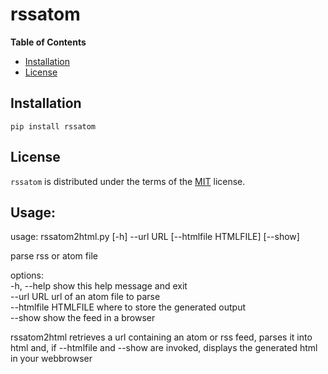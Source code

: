 # rssatom


**Table of Contents**

- [Installation](#installation)
- [License](#license)

## Installation

```console
pip install rssatom
```

## License

`rssatom` is distributed under the terms of the [MIT](https://spdx.org/licenses/MIT.html) license.


## Usage:

usage: rssatom2html.py [-h] --url URL [--htmlfile HTMLFILE] [--show]<br/>

parse rss or atom file<br/>

options:<br/>
  -h, --help           show this help message and exit<br/>
  --url URL            url of an atom file to parse<br/>
  --htmlfile HTMLFILE  where to store the generated output<br/>
  --show               show the feed in a browser<br/>

rssatom2html retrieves a url containing an atom or rss feed, parses it
into html and, if --htmlfile and --show are invoked, displays the
generated html in your webbrowser

